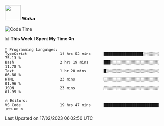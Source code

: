 ### <img src="https://media.giphy.com/media/VgCDAzcKvsR6OM0uWg/giphy.gif" width="50"> Waka

  <!--START_SECTION:waka-->
![Code Time](http://img.shields.io/badge/Code%20Time-1%2C276%20hrs%2023%20mins-blue)

📊 **This Week I Spent My Time On** 

```text
💬 Programming Languages: 
TypeScript               14 hrs 52 mins      ██████████████████░░░░░░░   75.13 % 
Bash                     2 hrs 19 mins       ███░░░░░░░░░░░░░░░░░░░░░░   11.78 % 
Text                     1 hr 20 mins        █░░░░░░░░░░░░░░░░░░░░░░░░   06.80 % 
HTML                     23 mins             ░░░░░░░░░░░░░░░░░░░░░░░░░   01.96 % 
JSON                     23 mins             ░░░░░░░░░░░░░░░░░░░░░░░░░   01.95 % 

🔥 Editors: 
VS Code                  19 hrs 47 mins      █████████████████████████   100.00 % 

```


 Last Updated on 17/02/2023 06:02:50 UTC
<!--END_SECTION:waka-->
